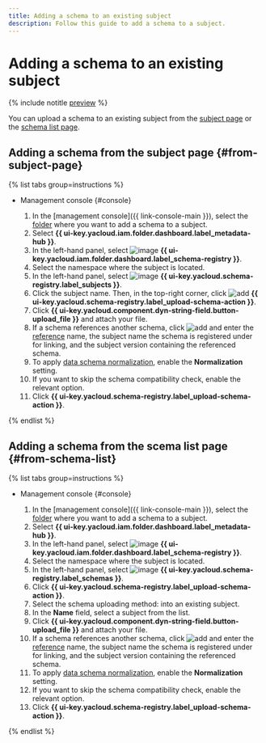 ```yaml
---
title: Adding a schema to an existing subject
description: Follow this guide to add a schema to a subject.
---
```


# Adding a schema to an existing subject



{% include notitle [preview](../../_includes/note-preview.md) %}



You can upload a schema to an existing subject from the [subject page](#from-subject-page) or the [schema list page](#from-schema-list).

## Adding a schema from the subject page {#from-subject-page}

{% list tabs group=instructions %}

- Management console {#console}

  1. In the [management console]({{ link-console-main }}), select the [folder](../../resource-manager/concepts/resources-hierarchy.md#folder) where you want to add a schema to a subject.
  1. Select **{{ ui-key.yacloud.iam.folder.dashboard.label_metadata-hub }}**.
  1. In the left-hand panel, select ![image](../../_assets/console-icons/layout-cells.svg) **{{ ui-key.yacloud.iam.folder.dashboard.label_schema-registry }}**.
  1. Select the namespace where the subject is located.
  1. In the left-hand panel, select ![image](../../_assets/console-icons/layers-3-diagonal.svg) **{{ ui-key.yacloud.schema-registry.label_subjects }}**.
  1. Click the subject name. Then, in the top-right corner, click ![add](../../_assets/console-icons/plus.svg) **{{ ui-key.yacloud.schema-registry.label_upload-schema-action }}**.
  1. Click **{{ ui-key.yacloud.component.dyn-string-field.button-upload_file }}** and attach your file.
  1. If a schema references another schema, click ![add](../../_assets/console-icons/plus.svg) and enter the [reference](../../metadata-hub/concepts/schema-registry.md#reference) name, the subject name the schema is registered under for linking, and the subject version containing the referenced schema.
  1. To apply [data schema normalization](https://docs.confluent.io/platform/current/schema-registry/fundamentals/serdes-develop/index.html#schema-normalization), enable the **Normalization** setting.
  1. If you want to skip the schema compatibility check, enable the relevant option.
  1. Click **{{ ui-key.yacloud.schema-registry.label_upload-schema-action }}**.

{% endlist %}

## Adding a schema from the scema list page {#from-schema-list}

{% list tabs group=instructions %}

- Management console {#console}
  
  1. In the [management console]({{ link-console-main }}), select the [folder](../../resource-manager/concepts/resources-hierarchy.md#folder) where you want to add a schema to a subject.
  1. Select **{{ ui-key.yacloud.iam.folder.dashboard.label_metadata-hub }}**.
  1. In the left-hand panel, select ![image](../../_assets/console-icons/layout-cells.svg) **{{ ui-key.yacloud.iam.folder.dashboard.label_schema-registry }}**.
  1. Select the namespace where the subject is located.
  1. In the left-hand panel, select ![image](../../_assets/console-icons/branches-down.svg) **{{ ui-key.yacloud.schema-registry.label_schemas }}**.
  1. Click **{{ ui-key.yacloud.schema-registry.label_upload-schema-action }}**.
  1. Select the schema uploading method: into an existing subject.
  1. In the **Name** field, select a subject from the list.
  1. Click **{{ ui-key.yacloud.component.dyn-string-field.button-upload_file }}** and attach your file.
  1. If a schema references another schema, click ![add](../../_assets/console-icons/plus.svg) and enter the [reference](../../metadata-hub/concepts/schema-registry.md#reference) name, the subject name the schema is registered under for linking, and the subject version containing the referenced schema.
  1. To apply [data schema normalization](https://docs.confluent.io/platform/current/schema-registry/fundamentals/serdes-develop/index.html#schema-normalization), enable the **Normalization** setting.
  1. If you want to skip the schema compatibility check, enable the relevant option.
  1. Click **{{ ui-key.yacloud.schema-registry.label_upload-schema-action }}**.

{% endlist %}
